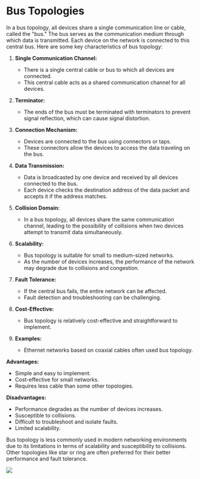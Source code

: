 # Bus Topologies
In a bus topology, all devices share a single communication line or cable, called the "bus." The bus serves as the communication medium through which data is transmitted. Each device on the network is connected to this central bus. Here are some key characteristics of bus topology:

1. **Single Communication Channel:**
   - There is a single central cable or bus to which all devices are connected.
   - This central cable acts as a shared communication channel for all devices.

2. **Terminator:**
   - The ends of the bus must be terminated with terminators to prevent signal reflection, which can cause signal distortion.

3. **Connection Mechanism:**
   - Devices are connected to the bus using connectors or taps.
   - These connectors allow the devices to access the data traveling on the bus.

4. **Data Transmission:**
   - Data is broadcasted by one device and received by all devices connected to the bus.
   - Each device checks the destination address of the data packet and accepts it if the address matches.

5. **Collision Domain:**
   - In a bus topology, all devices share the same communication channel, leading to the possibility of collisions when two devices attempt to transmit data simultaneously.

6. **Scalability:**
   - Bus topology is suitable for small to medium-sized networks.
   - As the number of devices increases, the performance of the network may degrade due to collisions and congestion.

7. **Fault Tolerance:**
   - If the central bus fails, the entire network can be affected.
   - Fault detection and troubleshooting can be challenging.

8. **Cost-Effective:**
   - Bus topology is relatively cost-effective and straightforward to implement.

9. **Examples:**
   - Ethernet networks based on coaxial cables often used bus topology.

**Advantages:**
   - Simple and easy to implement.
   - Cost-effective for small networks.
   - Requires less cable than some other topologies.

**Disadvantages:**
   - Performance degrades as the number of devices increases.
   - Susceptible to collisions.
   - Difficult to troubleshoot and isolate faults.
   - Limited scalability.

Bus topology is less commonly used in modern networking environments due to its limitations in terms of scalability and susceptibility to collisions. Other topologies like star or ring are often preferred for their better performance and fault tolerance.

![](https://cdn1.byjus.com/wp-content/uploads/2022/07/bus-topology.png)